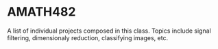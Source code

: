 # AMATH482
A list of individual projects composed in this class. Topics include signal filtering, dimensionaly reduction, classifying images, etc.
